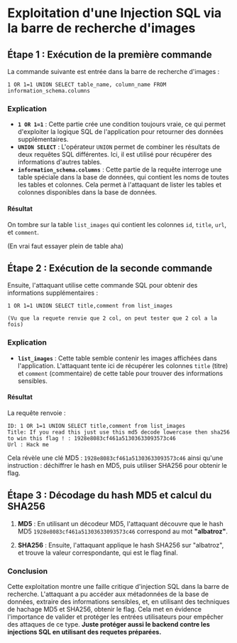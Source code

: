 
# Exploitation d'une Injection SQL via la barre de recherche d'images

## Étape 1 : Exécution de la première commande

La commande suivante est entrée dans la barre de recherche d'images :
```
1 OR 1=1 UNION SELECT table_name, column_name FROM information_schema.columns
```

### Explication
- **`1 OR 1=1`** : Cette partie crée une condition toujours vraie, ce qui permet d'exploiter la logique SQL de l'application pour retourner des données supplémentaires.
- **`UNION SELECT`** : L'opérateur `UNION` permet de combiner les résultats de deux requêtes SQL différentes. Ici, il est utilisé pour récupérer des informations d'autres tables.
- **`information_schema.columns`** : Cette partie de la requête interroge une table spéciale dans la base de données, qui contient les noms de toutes les tables et colonnes. Cela permet à l'attaquant de lister les tables et colonnes disponibles dans la base de données.

#### Résultat
On tombre sur la table `list_images` qui contient les colonnes `id`, `title`, `url`, et `comment`.

(En vrai faut essayer plein de table aha)

## Étape 2 : Exécution de la seconde commande

Ensuite, l'attaquant utilise cette commande SQL pour obtenir des informations supplémentaires :
```
1 OR 1=1 UNION SELECT title,comment from list_images

(Vu que la requete renvie que 2 col, on peut tester que 2 col a la fois)
```

### Explication
- **`list_images`** : Cette table semble contenir les images affichées dans l'application. L'attaquant tente ici de récupérer les colonnes `title` (titre) et `comment` (commentaire) de cette table pour trouver des informations sensibles.
  
#### Résultat
La requête renvoie :
```
ID: 1 OR 1=1 UNION SELECT title,comment from list_images
Title: If you read this just use this md5 decode lowercase then sha256 to win this flag ! : 1928e8083cf461a51303633093573c46
Url : Hack me
```
Cela révèle une clé MD5 : `1928e8083cf461a51303633093573c46` ainsi qu'une instruction : déchiffrer le hash en MD5, puis utiliser SHA256 pour obtenir le flag.

## Étape 3 : Décodage du hash MD5 et calcul du SHA256

1. **MD5** : En utilisant un décodeur MD5, l'attaquant découvre que le hash MD5 `1928e8083cf461a51303633093573c46` correspond au mot **"albatroz"**.
   
2. **SHA256** : Ensuite, l'attaquant applique le hash SHA256 sur "albatroz", et trouve la valeur correspondante, qui est le flag final.

### Conclusion
Cette exploitation montre une faille critique d'injection SQL dans la barre de recherche. L'attaquant a pu accéder aux métadonnées de la base de données, extraire des informations sensibles, et, en utilisant des techniques de hachage MD5 et SHA256, obtenir le flag. Cela met en évidence l'importance de valider et protéger les entrées utilisateurs pour empêcher des attaques de ce type. **Juste protéger aussi le backend contre les injections SQL en utilisant des requetes préparées.**
